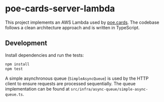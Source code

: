 # poe-cards-server-lambda

This project implements an AWS Lambda used by [poe.cards](https://poe.cards). The codebase follows a clean architecture approach and is written in TypeScript.

## Development

Install dependencies and run the tests:

```bash
npm install
npm test
```

A simple asynchronous queue (`SimpleAsyncQueue`) is used by the HTTP client to ensure requests are processed sequentially. The queue implementation can be found at `src/infra/async-queue/simple-async-queue.ts`.
